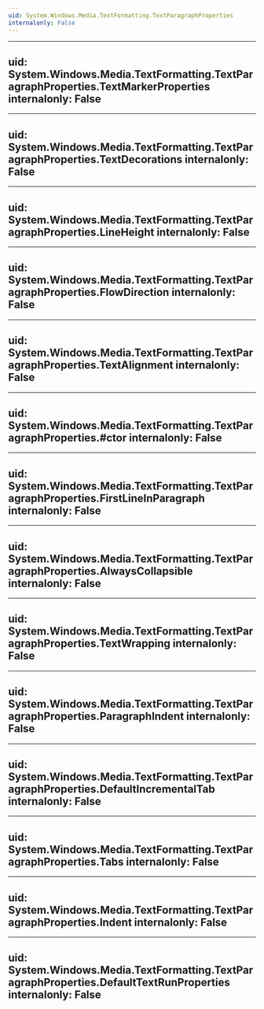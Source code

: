 ```yaml
---
uid: System.Windows.Media.TextFormatting.TextParagraphProperties
internalonly: False
---
```


---
uid: System.Windows.Media.TextFormatting.TextParagraphProperties.TextMarkerProperties
internalonly: False
---

---
uid: System.Windows.Media.TextFormatting.TextParagraphProperties.TextDecorations
internalonly: False
---

---
uid: System.Windows.Media.TextFormatting.TextParagraphProperties.LineHeight
internalonly: False
---

---
uid: System.Windows.Media.TextFormatting.TextParagraphProperties.FlowDirection
internalonly: False
---

---
uid: System.Windows.Media.TextFormatting.TextParagraphProperties.TextAlignment
internalonly: False
---

---
uid: System.Windows.Media.TextFormatting.TextParagraphProperties.#ctor
internalonly: False
---

---
uid: System.Windows.Media.TextFormatting.TextParagraphProperties.FirstLineInParagraph
internalonly: False
---

---
uid: System.Windows.Media.TextFormatting.TextParagraphProperties.AlwaysCollapsible
internalonly: False
---

---
uid: System.Windows.Media.TextFormatting.TextParagraphProperties.TextWrapping
internalonly: False
---

---
uid: System.Windows.Media.TextFormatting.TextParagraphProperties.ParagraphIndent
internalonly: False
---

---
uid: System.Windows.Media.TextFormatting.TextParagraphProperties.DefaultIncrementalTab
internalonly: False
---

---
uid: System.Windows.Media.TextFormatting.TextParagraphProperties.Tabs
internalonly: False
---

---
uid: System.Windows.Media.TextFormatting.TextParagraphProperties.Indent
internalonly: False
---

---
uid: System.Windows.Media.TextFormatting.TextParagraphProperties.DefaultTextRunProperties
internalonly: False
---
